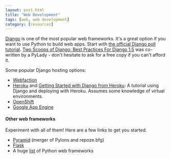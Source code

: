 ```yaml
---
layout: post.html
title: "Web Development"
tags: [web, web development]
category: [resources]
---
```



[Django][django] is one of the most popular web frameworks. It's a great option if you want to use Python to build web apps.  Start with [the official Django poll tutorial][tutorial].  [Two Scoops of Django: Best Practices For Django 1.5][twoscoops] was co-written by a PyLady - don't hesitate to ask for a free copy if you can't afford it.

Some popular Django hosting options:

* [Webfaction][webfaction]
* [Heroku][heroku] and [Getting Started with Django from Heroku][djangoheroku]: A tutorial using Django and deploying with Heroku.  Assumes some knowledge of virtual environments.
* [OpenShift][openshift]
* [Google App Engine][appengine]

#### Other web frameworks

Experiment with all of them! Here are a few links to get you started.

* [Pyramid][pyramid] (merger of Pylons and repoze.bfg)
* [Flask][flask]
* A huge [list][list] of Python web frameworks


[django]: http://www.djangoproject.com/
[tutorial]: https://docs.djangoproject.com/en/1.4/intro/tutorial01/
[webfaction]: http://www.webfaction.com/
[heroku]: https://heroku.com/
[djangoheroku]: https://devcenter.heroku.com/articles/django
[openshift]: http://openshift.redhat.com
[twoscoops]: https://django.2scoops.org/
[pyramid]: http://docs.pylonsproject.org/projects/pyramid/dev/
[flask]: http://flask.pocoo.org/
[appengine]: http://code.google.com/appengine/
[list]: http://wiki.python.org/moin/WebFrameworks"